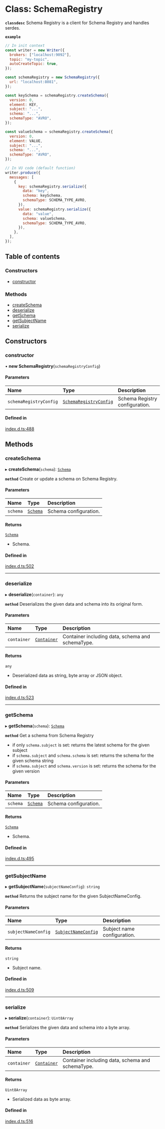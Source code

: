 # Class: SchemaRegistry

**`classdesc`** Schema Registry is a client for Schema Registry and handles serdes.

**`example`**

```javascript
// In init context
const writer = new Writer({
  brokers: ["localhost:9092"],
  topic: "my-topic",
  autoCreateTopic: true,
});

const schemaRegistry = new SchemaRegistry({
  url: "localhost:8081",
});

const keySchema = schemaRegistry.createSchema({
  version: 0,
  element: KEY,
  subject: "...",
  schema: "...",
  schemaType: "AVRO",
});

const valueSchema = schemaRegistry.createSchema({
  version: 0,
  element: VALUE,
  subject: "...",
  schema: "...",
  schemaType: "AVRO",
});

// In VU code (default function)
writer.produce({
  messages: [
    {
      key: schemaRegistry.serialize({
        data: "key",
        schema: keySchema,
        schemaType: SCHEMA_TYPE_AVRO,
      }),
      value: schemaRegistry.serialize({
        data: "value",
        schema: valueSchema,
        schemaType: SCHEMA_TYPE_AVRO,
      }),
    },
  ],
});
```

## Table of contents

### Constructors

- [constructor](SchemaRegistry.md#constructor)

### Methods

- [createSchema](SchemaRegistry.md#createschema)
- [deserialize](SchemaRegistry.md#deserialize)
- [getSchema](SchemaRegistry.md#getschema)
- [getSubjectName](SchemaRegistry.md#getsubjectname)
- [serialize](SchemaRegistry.md#serialize)

## Constructors

### constructor

• **new SchemaRegistry**(`schemaRegistryConfig`)

#### Parameters

| Name                   | Type                                                            | Description                    |
| :--------------------- | :-------------------------------------------------------------- | :----------------------------- |
| `schemaRegistryConfig` | [`SchemaRegistryConfig`](../interfaces/SchemaRegistryConfig.md) | Schema Registry configuration. |

#### Defined in

[index.d.ts:488](https://github.com/mostafa/xk6-kafka/blob/main/api-docs/index.d.ts#L488)

## Methods

### createSchema

▸ **createSchema**(`schema`): [`Schema`](../interfaces/Schema.md)

**`method`**
Create or update a schema on Schema Registry.

#### Parameters

| Name     | Type                                | Description           |
| :------- | :---------------------------------- | :-------------------- |
| `schema` | [`Schema`](../interfaces/Schema.md) | Schema configuration. |

#### Returns

[`Schema`](../interfaces/Schema.md)

- Schema.

#### Defined in

[index.d.ts:502](https://github.com/mostafa/xk6-kafka/blob/main/api-docs/index.d.ts#L502)

---

### deserialize

▸ **deserialize**(`container`): `any`

**`method`**
Deserializes the given data and schema into its original form.

#### Parameters

| Name        | Type                                      | Description                                      |
| :---------- | :---------------------------------------- | :----------------------------------------------- |
| `container` | [`Container`](../interfaces/Container.md) | Container including data, schema and schemaType. |

#### Returns

`any`

- Deserialized data as string, byte array or JSON object.

#### Defined in

[index.d.ts:523](https://github.com/mostafa/xk6-kafka/blob/main/api-docs/index.d.ts#L523)

---

### getSchema

▸ **getSchema**(`schema`): [`Schema`](../interfaces/Schema.md)

**`method`** Get a schema from Schema Registry
* if only `schema.subject` is set: returns the latest schema for the given subject
* if `schema.subject` and `schema.schema` is set: returns the schema for the given schema string
* if `schema.subject` and `schema.version` is set: returns the schema for the given version

#### Parameters

| Name     | Type                                | Description           |
| :------- | :---------------------------------- | :-------------------- |
| `schema` | [`Schema`](../interfaces/Schema.md) | Schema configuration. |

#### Returns

[`Schema`](../interfaces/Schema.md)

- Schema.

#### Defined in

[index.d.ts:495](https://github.com/mostafa/xk6-kafka/blob/main/api-docs/index.d.ts#L495)

---

### getSubjectName

▸ **getSubjectName**(`subjectNameConfig`): `string`

**`method`**
Returns the subject name for the given SubjectNameConfig.

#### Parameters

| Name                | Type                                                      | Description                 |
| :------------------ | :-------------------------------------------------------- | :-------------------------- |
| `subjectNameConfig` | [`SubjectNameConfig`](../interfaces/SubjectNameConfig.md) | Subject name configuration. |

#### Returns

`string`

- Subject name.

#### Defined in

[index.d.ts:509](https://github.com/mostafa/xk6-kafka/blob/main/api-docs/index.d.ts#L509)

---

### serialize

▸ **serialize**(`container`): `Uint8Array`

**`method`**
Serializes the given data and schema into a byte array.

#### Parameters

| Name        | Type                                      | Description                                      |
| :---------- | :---------------------------------------- | :----------------------------------------------- |
| `container` | [`Container`](../interfaces/Container.md) | Container including data, schema and schemaType. |

#### Returns

`Uint8Array`

- Serialized data as byte array.

#### Defined in

[index.d.ts:516](https://github.com/mostafa/xk6-kafka/blob/main/api-docs/index.d.ts#L516)
